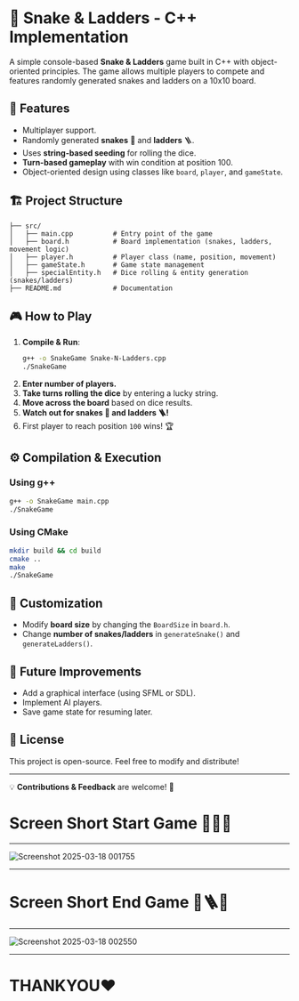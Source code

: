 # 🎲 Snake & Ladders - C++ Implementation

A simple console-based **Snake & Ladders** game built in C++ with object-oriented principles. The game allows multiple players to compete and features randomly generated snakes and ladders on a 10x10 board.

## 📜 Features
- Multiplayer support.
- Randomly generated **snakes** 🐍 and **ladders** 🪜.
- Uses **string-based seeding** for rolling the dice.
- **Turn-based gameplay** with win condition at position 100.
- Object-oriented design using classes like `board`, `player`, and `gameState`.

## 🏗️ Project Structure
```
├── src/
│   ├── main.cpp          # Entry point of the game
│   ├── board.h           # Board implementation (snakes, ladders, movement logic)
│   ├── player.h          # Player class (name, position, movement)
│   ├── gameState.h       # Game state management
│   ├── specialEntity.h   # Dice rolling & entity generation (snakes/ladders)
├── README.md             # Documentation
```

## 🎮 How to Play
1. **Compile & Run**:
    ```sh
    g++ -o SnakeGame Snake-N-Ladders.cpp
    ./SnakeGame
    ```
2. **Enter number of players.**
3. **Take turns rolling the dice** by entering a lucky string.
4. **Move across the board** based on dice results.
5. **Watch out for snakes 🐍 and ladders 🪜!**
6. First player to reach position `100` wins! 🏆

## ⚙️ Compilation & Execution
### Using g++
```sh
g++ -o SnakeGame main.cpp
./SnakeGame
```
### Using CMake
```sh
mkdir build && cd build
cmake ..
make
./SnakeGame
```

## 🔧 Customization
- Modify **board size** by changing the `BoardSize` in `board.h`.
- Change **number of snakes/ladders** in `generateSnake()` and `generateLadders()`.

## 🚀 Future Improvements
- Add a graphical interface (using SFML or SDL).
- Implement AI players.
- Save game state for resuming later.

## 📜 License
This project is open-source. Feel free to modify and distribute!

---
💡 **Contributions & Feedback** are welcome! 🎉

# Screen Short Start Game 🏃‍♂️💨
---
![Screenshot 2025-03-18 001755](https://github.com/user-attachments/assets/0d0963e2-5309-4366-a8b9-839438dab134)

---
# Screen Short End Game 🐲🪜👑
---
![Screenshot 2025-03-18 002550](https://github.com/user-attachments/assets/94543f8d-a4dc-4c3a-9257-efcc9c91cc8a)

---
# THANKYOU❤️

